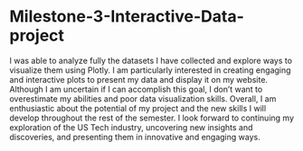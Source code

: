 # Milestone-3-Interactive-Data-project


 I was able to analyze fully the datasets I have collected and explore ways to visualize them using Plotly. I am particularly interested in creating engaging and interactive plots to present my data and display it on my website. Although I am uncertain if I can accomplish this goal, I don’t want to overestimate my abilities and poor data visualization skills. 
Overall, I am enthusiastic about the potential of my project and the new skills I will develop throughout the rest of the semester. I look forward to continuing my exploration of the US Tech industry, uncovering new insights and discoveries, and presenting them in innovative and engaging ways.
